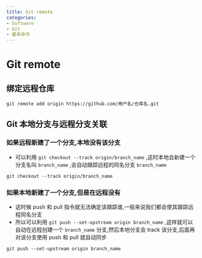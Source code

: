 ```yaml
---
title: Git remote
categories:
- Software
- Git
- 基本命令
---
```

# Git remote

## 绑定远程仓库

```shell
git remote add origin https://github.com/用户名/仓库名.git
```

## Git 本地分支与远程分支关联

### 如果远程新建了一个分支,本地没有该分支

- 可以利用 `git checkout --track origin/branch_name` ,这时本地会新建一个分支名叫 `branch_name` ,会自动跟踪远程的同名分支 `branch_name`

```shell
git checkout --track origin/branch_name
```

### 如果本地新建了一个分支,但是在远程没有

- 这时候 push 和 pull 指令就无法确定该跟踪谁,一般来说我们都会使其跟踪远程同名分支
- 所以可以利用 `git push --set-upstream origin branch_name` ,这样就可以自动在远程创建一个 `branch_name` 分支,然后本地分支会 track 该分支,后面再对该分支使用 push 和 pull 就自动同步

```shell
git push --set-upstream origin branch_name
```

